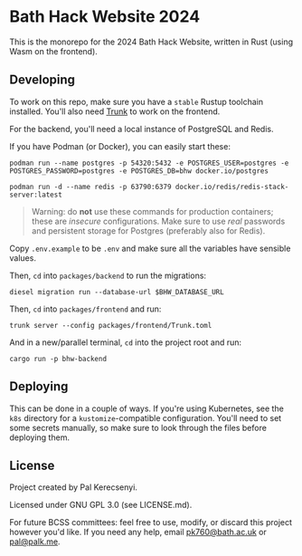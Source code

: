 # Bath Hack Website 2024

This is the monorepo for the 2024 Bath Hack Website, written in Rust (using Wasm on the frontend).

## Developing
To work on this repo, make sure you have a `stable` Rustup toolchain installed. You'll also need [Trunk](https://trunkrs.dev/) to work on the frontend.

For the backend, you'll need a local instance of PostgreSQL and Redis.

If you have Podman (or Docker), you can easily start these:

```
podman run --name postgres -p 54320:5432 -e POSTGRES_USER=postgres -e POSTGRES_PASSWORD=postgres -e POSTGRES_DB=bhw docker.io/postgres
```

```
podman run -d --name redis -p 63790:6379 docker.io/redis/redis-stack-server:latest
```

> Warning: do **not** use these commands for production containers; these are _insecure_ configurations. Make sure to use _real_ passwords and persistent storage for Postgres (preferably also for Redis).

Copy `.env.example` to be `.env` and make sure all the variables have sensible values.

Then, `cd` into `packages/backend` to run the migrations:

```
diesel migration run --database-url $BHW_DATABASE_URL
```

Then, `cd` into `packages/frontend` and run:

```
trunk server --config packages/frontend/Trunk.toml
```

And in a new/parallel terminal, `cd` into the project root and run:

```
cargo run -p bhw-backend
```

## Deploying
This can be done in a couple of ways. If you're using Kubernetes, see the `k8s` directory for a `kustomize`-compatible configuration. You'll need to set some secrets manually, so make sure to look through the files before deploying them.

## License
Project created by Pal Kerecsenyi.

Licensed under GNU GPL 3.0 (see LICENSE.md).

For future BCSS committees: feel free to use, modify, or discard this project however you'd like. If you need any help, email pk760@bath.ac.uk or pal@palk.me.
